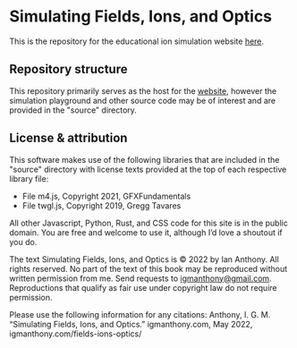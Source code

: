 # Simulating Fields, Ions, and Optics
This is the repository for the educational ion simulation website [here](https://igmanthony.com/fields-ions-optics/). 

## Repository structure
This repository primarily serves as the host for the [website](https://igmanthony.com/fields-ions-optics/), however the simulation playground and other source code may be of interest and are provided in the "source" directory.

## License & attribution
This software makes use of the following libraries that are included in the "source" directory with license texts provided at the top of each respective library file:
  * File m4.js, Copyright 2021, GFXFundamentals
  * File twgl.js, Copyright 2019, Gregg Tavares

All other Javascript, Python, Rust, and CSS code for this site is in the public domain. You are free and welcome to use it, although I’d love a shoutout if you do.

The text Simulating Fields, Ions, and Optics is © 2022 by Ian Anthony. All rights reserved. No part of the text of this book may be reproduced without written permission from me. Send requests to igmanthony@gmail.com. Reproductions that qualify as fair use under copyright law do not require permission.

Please use the following information for any citations:
Anthony, I. G. M. “Simulating Fields, Ions, and Optics.” igmanthony.com, May 2022, igmanthony.com/fields-ions-optics/